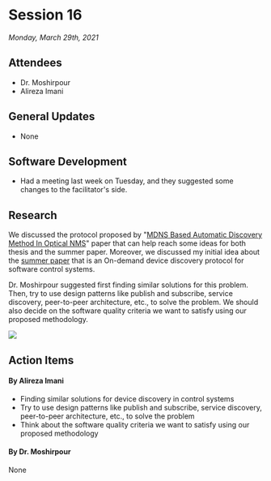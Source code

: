 # Session 16
*Monday, March 29th, 2021*

## Attendees

- Dr. Moshirpour
- Alireza Imani

## General Updates

- None

## Software Development

- Had a meeting last week on Tuesday, and they suggested some changes to the facilitator's side.

## Research

We discussed the protocol proposed by "[MDNS Based Automatic Discovery Method In Optical NMS](../Research%20Notes/MDNS%20Based%20Automatic%20Discovery%20Method%20In%20Optical%20NMS.md)" paper that can help reach some ideas for both thesis and the summer paper. Moreover, we discussed my initial idea about the [summer paper](https://uofc-my.sharepoint.com/:o:/g/personal/alireza_imani_ucalgary_ca/EnaNVE2s8vNMhQZv9Qy7jIMBnjIIuHiP1yFbhCUqzKmF3w?e=yJgc5A) that is an On-demand device discovery protocol for software control systems. 

Dr. Moshirpour suggested first finding similar solutions for this problem. Then, try to use design patterns like publish and subscribe, service discovery, peer-to-peer architecture, etc., to solve the problem. We should also decide on the software quality criteria we want to satisfy using our proposed methodology.


![](https://www.dlsweb.rmit.edu.au/Toolbox/ecommerce/gqm_respak/images/isoiec_9126.jpg)


## Action Items

#### By Alireza Imani
- Finding similar solutions for device discovery in control systems
- Try to use design patterns like publish and subscribe, service discovery, peer-to-peer architecture, etc., to solve the problem
- Think about the software quality criteria we want to satisfy using our proposed methodology

#### By Dr. Moshirpour
None
